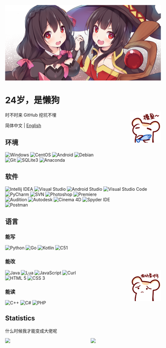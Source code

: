 <!-- <img width="910" src="https://user-images.githubusercontent.com/35246761/171882440-3528e0a3-95a3-4569-8ef0-99cf8711b0c2.jpg"> -->
<img width="1013" src="imgs/head.png">

# 24岁，是懒狗
<img align="right" src="imgs/petting_fish.png" />
时不时来 GitHub 挖坑不埋

简体中文 | [English](./README.en.md)

## 环境
![Windows](https://img.shields.io/badge/-Windows-0078D6?style=flat-square&logo=windows&logoColor=white)
![CentOS](https://img.shields.io/badge/-CentOS-262577?style=flat-square&logo=centos&logoColor=white)
![Android](https://img.shields.io/badge/-Android-3DDC84?style=flat-square&logo=Android&logoColor=white)
![Debian](https://img.shields.io/badge/-Debian-a80030?style=flat-square&logo=debian&logoColor=white)  
![Git](https://img.shields.io/badge/-Git-F05032?style=flat-square&logo=git&logoColor=white)
![SQLite3](https://img.shields.io/badge/-SQLite3-003b57?style=flat-square&logo=sqlite&logoColor=white)
![Anaconda](https://img.shields.io/badge/-Anaconda-44A833?style=flat-square&logo=Anaconda&logoColor=white)

## 软件
![Intellij IDEA](https://img.shields.io/badge/-Intellij_IDEA-000000?style=flat-square&logo=IntellijIDEA&logoColor=white)
![Visual Studio](https://img.shields.io/badge/-Visual_Studio-5C2D91?style=flat-square&logo=visual-studio&logoColor=white) 
![Android Studio](https://img.shields.io/badge/-Android_Studio-3ddc84?style=flat-square&logo=AndroidStudio&logoColor=white) 
![Visual Studio Code](https://img.shields.io/badge/-Visual_Studio_Code-007ACC?style=flat-square&logo=visual-studio-code&logoColor=white)  
![PyCharm](https://img.shields.io/badge/-PyCharm-000000?style=flat-square&logo=Pycharm&logoColor=white)
![SVN](https://img.shields.io/badge/-SVN-7E9BC7?style=flat-square&logo=subversion&logoColor=white)
![Photoshop](https://img.shields.io/badge/-Photoshop-26c9ff?style=flat-square&logo=AdobePhotoshop&logoColor=white)
![Premiere](https://img.shields.io/badge/-Premiere-e575ff?style=flat-square&logo=AdobePremierePro&logoColor=white)  
![Audition](https://img.shields.io/badge/-Audition-00e6be?style=flat-square&logo=AdobeAudition&logoColor=white)
![Autodesk](https://img.shields.io/badge/-3DsMax-0696D7?style=flat-square&logo=Autodesk&logoColor=white)
![Cinema 4D](https://img.shields.io/badge/-Cinema_4D-011A6A?style=flat-square&logo=Cinema4D&logoColor=white)
![Spyder IDE](https://img.shields.io/badge/-Spyder_IDE-FF0000?style=flat-square&logo=SpyderIDE&logoColor=white)  
![Postman](https://img.shields.io/badge/-Postman-FF6C37?style=flat-square&logo=Postman&logoColor=white)

## 语言
### 能写
![Python](https://img.shields.io/badge/-Python-3776AB?style=flat-square&logo=Python&logoColor=white)
![Go](https://img.shields.io/badge/-Go-00ADD8?style=flat-square&logo=Go&logoColor=white)
![Kotlin](https://img.shields.io/badge/-Kotlin-7F52FF?style=flat-square&logo=Kotlin&logoColor=white)
![C51](https://img.shields.io/badge/-C51-A8B9CC?style=flat-square&logo=C&logoColor=white)

### 能改
<img align="right" src="imgs/I_suck.png" />

![Java](https://img.shields.io/badge/-Java-0a325f?style=flat-square&logo=Java&logoColor=white)
![Lua](https://img.shields.io/badge/-Lua-2C2D72?style=flat-square&logo=Lua&logoColor=white)
![JavaScript](https://img.shields.io/badge/-JavaScript-F7DF1E?style=flat-square&logo=JavaScript&logoColor=white)
![Curl](https://img.shields.io/badge/-Curl-073551?style=flat-square&logo=curl&logoColor=white)  
![HTML 5](https://img.shields.io/badge/-HTML_5-E34F26?style=flat-square&logo=HTML5&logoColor=white)
![CSS 3](https://img.shields.io/badge/-CSS_3-1572B6?style=flat-square&logo=CSS3&logoColor=white)
### 能读
![C++](https://img.shields.io/badge/-C++-00599C?style=flat-square&logo=C%2b%2b&logoColor=white)
![C#](https://img.shields.io/badge/-C%23-239120?style=flat-square&logo=CSharp&logoColor=white)
![PHP](https://img.shields.io/badge/-PHP-777BB4?style=flat-square&logo=PHP&logoColor=white)

## Statistics
什么时候我才能变成大佬呢

<img align="left" style="width: 45%;" src="https://github-readme-stats.vercel.app/api?username=AdorableParker&show_icons=true&hide_border=true&count_private=true&include_all_commits=true&theme=dracula&locale=cn" />
<img align="right" style="width: 45%;" src="https://github-readme-stats.vercel.app/api/top-langs/?username=AdorableParker&layout=compact&hide_border=true&theme=dracula&locale=cn" />
